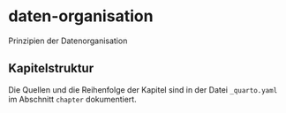 # daten-organisation
Prinzipien der Datenorganisation


## Kapitelstruktur

Die Quellen und die Reihenfolge der Kapitel sind in der Datei `_quarto.yaml` im Abschnitt `chapter` dokumentiert. 
